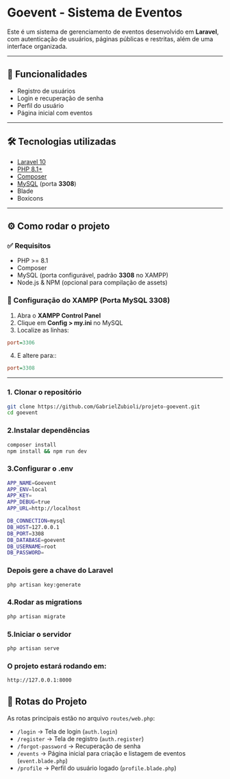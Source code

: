 # Goevent - Sistema de Eventos

Este é um sistema de gerenciamento de eventos desenvolvido em **Laravel**, com autenticação de usuários, páginas públicas e restritas, além de uma interface organizada.

---

## 🚀 Funcionalidades
- Registro de usuários
- Login e recuperação de senha
- Perfil do usuário
- Página inicial com eventos

---

## 🛠️ Tecnologias utilizadas
- [Laravel 10](https://laravel.com/)
- [PHP 8.1+](https://www.php.net/)
- [Composer](https://getcomposer.org/)
- [MySQL](https://dev.mysql.com/) (porta **3308**)
- Blade
- Boxicons

---

## ⚙️ Como rodar o projeto

### ✅ Requisitos
- PHP >= 8.1
- Composer
- MySQL (porta configurável, padrão **3308** no XAMPP)
- Node.js & NPM (opcional para compilação de assets)

  
### 🔧 Configuração do XAMPP (Porta MySQL 3308)
1. Abra o **XAMPP Control Panel**  
2. Clique em **Config > my.ini** no MySQL  
3. Localize as linhas:
```ini
port=3306
```
4. E altere para::
```ini
port=3308
```
---

### 1. Clonar o repositório
```bash
git clone https://github.com/GabrielZubioli/projeto-goevent.git
cd goevent
```

### 2.Instalar dependências
```bash
composer install
npm install && npm run dev
```

### 3.Configurar o .env
```bash
APP_NAME=Goevent
APP_ENV=local
APP_KEY=
APP_DEBUG=true
APP_URL=http://localhost

DB_CONNECTION=mysql
DB_HOST=127.0.0.1
DB_PORT=3308
DB_DATABASE=goevent
DB_USERNAME=root
DB_PASSWORD=
```
### Depois gere a chave do Laravel
```bash
php artisan key:generate
```
### 4.Rodar as migrations
```bash
php artisan migrate
```
### 5.Iniciar o servidor
```bash
php artisan serve
```
### O projeto estará rodando em:
```bash
http://127.0.0.1:8000
```

## 📌 Rotas do Projeto

As rotas principais estão no arquivo `routes/web.php`:

- `/login` → Tela de login (`auth.login`)
- `/register` → Tela de registro (`auth.register`)
- `/forgot-password` → Recuperação de senha
- `/events` → Página inicial para criação e listagem de eventos (`event.blade.php`)
- `/profile` → Perfil do usuário logado (`profile.blade.php`)

